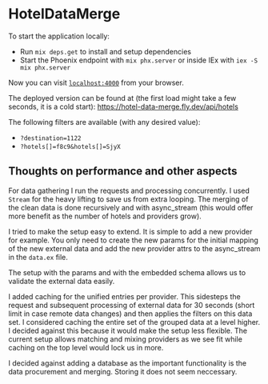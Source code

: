 # HotelDataMerge

To start the application locally:

  * Run `mix deps.get` to install and setup dependencies
  * Start the Phoenix endpoint with `mix phx.server` or inside IEx with `iex -S mix phx.server`

Now you can visit [`localhost:4000`](http://localhost:4000) from your browser.

The deployed version can be found at (the first load might take a few seconds, it is a cold start): https://hotel-data-merge.fly.dev/api/hotels

The following filters are available (with any desired value):

- `?destination=1122`
- `?hotels[]=f8c9&hotels[]=SjyX`

## Thoughts on performance and other aspects

For data gathering I run the requests and processing concurrently.
I used `Stream` for the heavy lifting to save us from extra looping.
The merging of the clean data is done recursively and with async_stream (this would offer more benefit as the number of hotels and providers grow).

I tried to make the setup easy to extend. It is simple to add a new provider for example.
You only need to create the new params for the initial mapping of the new external data and add the new provider attrs to the async_stream in the `data.ex` file.

The setup with the params and with the embedded schema allows us to validate the external data easily.

I added caching for the unified entries per provider.
This sidesteps the request and subsequent processing of external data for 30 seconds (short limit in case remote data changes) and then applies the filters on this data set.
I considered caching the entire set of the grouped data at a level higher.
I decided against this because it would make the setup less flexible.
The current setup allows matching and mixing providers as we see fit while caching on the top level would lock us in more.

I decided against adding a database as the important functionality is the data procurement and merging. Storing it does not seem neccessary.

